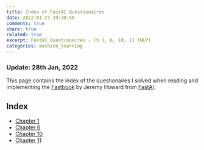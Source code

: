 ```yaml
---
title: Index of FastAI Questionaires
date: 2022-01-27 19:30:50
comments: true
share: true
related: true
excerpt: FastAI Questionaires - Ch 1, 6, 10, 11 (NLP)
categories: machine_learning
---
```


### Update: 28th Jan, 2022
This page contains the index of the questionaires I solved when reading and implementing the [Fastbook](https://github.com/fastai/fastbook) by Jeremy Howard from [FastAI](https://www.fast.ai/). 

## Index
- [Chapter 1](/fastai-chapter1-questionnaire/)
- [Chapter 6](/fastai-chapter6-questionnaire/)
- [Chapter 10](/fastai-chapter10-questionnaire/)
- [Chapter 11](/fastai-chapter11-questionnaire/)
